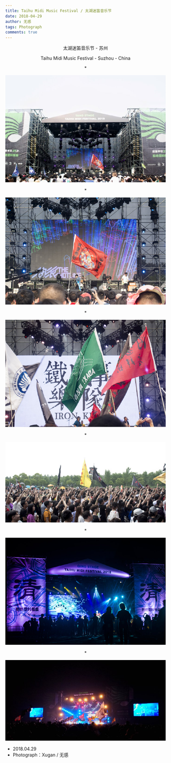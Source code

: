 ```yaml
---
title: Taihu Midi Music Festival / 太湖迷笛音乐节
date: 2018-04-29
author: 无感
tags: Photograph
comments: true
---
```


<p style="text-align:center;">太湖迷笛音乐节 - 苏州</p>

<p style="text-align:center;">Taihu Midi Music Festival - Suzhou - China</p>

<p style="text-align:center;">*</p>

<center><img src="/images/20180429Midi/20180429Midi_0.jpg"></img></center>

<!--more-->

<p style="text-align:center;">*</p>

<center><img src="/images/20180429Midi/20180429Midi_1.jpg"></img></center>

<p style="text-align:center;">*</p>

<center><img src="/images/20180429Midi/20180429Midi_2.jpg"></img></center>

<p style="text-align:center;">*</p>

<center><img src="/images/20180429Midi/20180429Midi_3.jpg"></img></center>

<p style="text-align:center;">*</p>

<center><img src="/images/20180429Midi/20180429Midi_4.jpg"></img></center>

<p style="text-align:center;">*</p>

<center><img src="/images/20180429Midi/20180429Midi_5.jpg"></img></center>



- 2018.04.29
- Photograph：Xugan / 无感